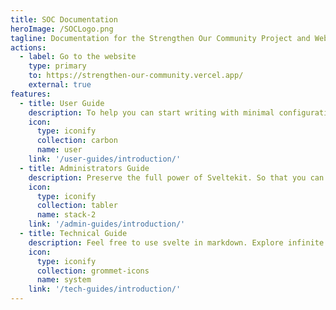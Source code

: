 ```yaml
---
title: SOC Documentation
heroImage: /SOCLogo.png
tagline: Documentation for the Strengthen Our Community Project and Website.
actions:
  - label: Go to the website
    type: primary
    to: https://strengthen-our-community.vercel.app/
    external: true
features:
  - title: User Guide
    description: To help you can start writing with minimal configuration
    icon:
      type: iconify
      collection: carbon
      name: user
    link: '/user-guides/introduction/'
  - title: Administrators Guide
    description: Preserve the full power of Sveltekit. So that you can do more than SSG
    icon:
      type: iconify
      collection: tabler
      name: stack-2
    link: '/admin-guides/introduction/'
  - title: Technical Guide
    description: Feel free to use svelte in markdown. Explore infinite possibilities.
    icon:
      type: iconify
      collection: grommet-icons
      name: system
    link: '/tech-guides/introduction/'
---
```

